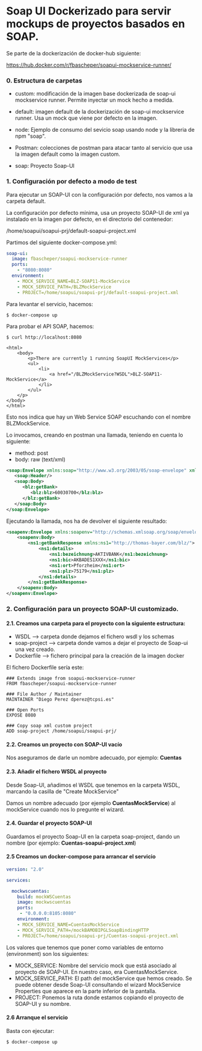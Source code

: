 # Soap UI Dockerizado para servir mockups de proyectos basados en SOAP.

Se parte de la dockerización de docker-hub siguiente:

https://hub.docker.com/r/fbascheper/soapui-mockservice-runner/


### 0. Estructura de carpetas

- custom: modificación de la imagen base dockerizada de soap-ui mockservice runner. Permite inyectar un mock hecho a medida.

- default: imagen default de la dockerización de soap-ui mockservice runner. Usa un mock que viene por defecto en la imagen.

- node: Ejemplo de consumo del sevicio soap usando node y la libreria de npm "soap".

- Postman: colecciones de postman para atacar tanto al servicio que usa la imagen default como la imagen custom.

- soap: Proyecto Soap-UI

### 1. Configuración por defecto a modo de test

Para ejecutar un SOAP-UI con la configuración por defecto, nos vamos a la carpeta default.

La configuración por defecto mínima, usa un proyecto SOAP-UI de xml ya instalado en la imagen por defecto, en el directorio del contenedor:

/home/soapui/soapui-prj/default-soapui-project.xml

Partimos del siguiente docker-compose.yml:

```yml
soap-ui:
  image: fbascheper/soapui-mockservice-runner
  ports:
    - "8080:8080"
  environment:
    - MOCK_SERVICE_NAME=BLZ-SOAP11-MockService
    - MOCK_SERVICE_PATH=/BLZMockService
    - PROJECT=/home/soapui/soapui-prj/default-soapui-project.xml
```

Para levantar el servicio, hacemos:

```shell
$ docker-compose up
```

Para probar el API SOAP, hacemos:

```shell
$ curl http://localhost:8080

<html>
    <body>
        <p>There are currently 1 running SoapUI MockServices</p>
        <ul>
            <li>
                <a href="/BLZMockService?WSDL">BLZ-SOAP11-MockService</a>
            </li>
        </ul>
    </p>
</body>
</html>
```

Esto nos indica que hay un Web Service SOAP escuchando con el nombre BLZMockService.

Lo invocamos, creando en postman una llamada, teniendo en cuenta lo siguiente:

- method: post
- body: raw (text/xml)

```xml
<soap:Envelope xmlns:soap="http://www.w3.org/2003/05/soap-envelope" xmlns:blz="http://thomas-bayer.com/blz/">
   <soap:Header/>
   <soap:Body>
      <blz:getBank>
         <blz:blz>60030700</blz:blz>
      </blz:getBank>
   </soap:Body>
</soap:Envelope>
```

Ejecutando la llamada, nos ha de devolver el siguiente resultado:

```xml
<soapenv:Envelope xmlns:soapenv="http://schemas.xmlsoap.org/soap/envelope/">
    <soapenv:Body>
        <ns1:getBankResponse xmlns:ns1="http://thomas-bayer.com/blz/">
            <ns1:details>
                <ns1:bezeichnung>AKTIVBANK</ns1:bezeichnung>
                <ns1:bic>AKBADES1XXX</ns1:bic>
                <ns1:ort>Pforzheim</ns1:ort>
                <ns1:plz>75179</ns1:plz>
            </ns1:details>
        </ns1:getBankResponse>
    </soapenv:Body>
</soapenv:Envelope>
```

### 2. Configuración para un proyecto SOAP-UI customizado.

#### 2.1. Creamos una carpeta para el proyecto con la siguiente estructura:

  - WSDL --> carpeta donde dejamos el fichero wsdl y los schemas
  - soap-project --> carpeta donde vamos a dejar el proyecto de Soap-ui una vez creado.
  - Dockerfile --> fichero principal para la creación de la imagen docker

El fichero Dockerfile sería este:

```docker
### Extends image from soapui-mockservice-runner
FROM fbascheper/soapui-mockservice-runner

### File Author / Maintainer
MAINTAINER "Diego Perez dperez@tcpsi.es"

### Open Ports
EXPOSE 8080

### Copy soap xml custom project
ADD soap-project /home/soapui/soapui-prj/
```

#### 2.2. Creamos un proyecto con SOAP-UI vacío

Nos aseguramos de darle un nombre adecuado, por ejemplo: __Cuentas__

#### 2.3. Añadir el fichero WSDL al proyecto

Desde Soap-UI, añadimos el WSDL que tenemos en la carpeta WSDL, marcando la casilla de "Create MockService"

Damos un nombre adecuado (por ejemplo __CuentasMockService__) al mockService cuando nos lo pregunte el wizard.

#### 2.4. Guardar el proyecto SOAP-UI

Guardamos el proyecto Soap-UI en la carpeta soap-project, dando un nombre (por ejemplo: __Cuentas-soapui-project.xml__)

#### 2.5 Creamos un docker-compose para arrancar el servicio

```yml
version: "2.0"

services:

  mockwscuentas:
    build: mockWSCuentas
    image: mockwscuentas
    ports:
     - "0.0.0.0:8105:8080"
    environment:
    - MOCK_SERVICE_NAME=CuentasMockService
    - MOCK_SERVICE_PATH=/mockBAMOBIPGLSoapBindingHTTP
    - PROJECT=/home/soapui/soapui-prj/Cuentas-soapui-project.xml
```

Los valores que tenemos que poner como variables de entorno (environment) son los siguientes:

- MOCK_SERVICE: Nombre del servicio mock que está asociado al proyecto de SOAP-UI. En nuestro caso, era CuentasMockService.
- MOCK_SERVICE_PATH: El path del mockService que hemos creado. Se puede obtener desde Soap-UI consultando el wizard MockService Properties que aparece en la parte inferior de la pantalla.
- PROJECT: Ponemos la ruta donde estamos copiando el proyecto de SOAP-UI y su nombre.

#### 2.6 Arranque el servicio

Basta con ejecutar:

```shell
$ docker-compose up
```
